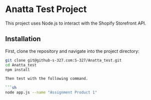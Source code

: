 # Anatta Test Project

This project uses Node.js to interact with the Shopify Storefront API.

## Installation

First, clone the repository and navigate into the project directory:

```sh
git clone git@github-s-327.com:S-327/Anatta_test.git
cd Anatta_test
npm install

Then test with the following command.

```sh
node app.js --name "Assignment Product 1"
